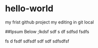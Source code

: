 # hello-world
my frist github project
my editing in git local

##Ipsum Below
;lkdsf 
sdf s
df
 sdfsd fsdfs 


 fs
 d fsdf
  sdfsdf sdf sdf
  sdfsdfsf